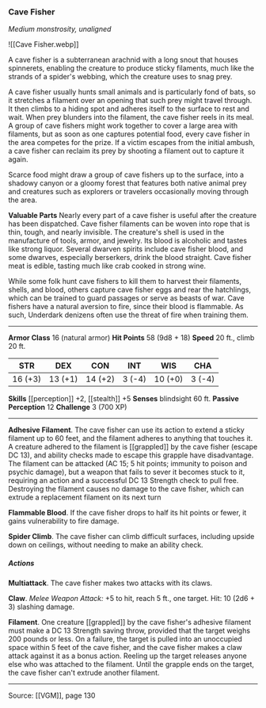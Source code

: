 ### Cave Fisher
_Medium monstrosity, unaligned_

![[Cave Fisher.webp]]

A cave fisher is a subterranean arachnid with a long snout that houses spinnerets, enabling the creature to produce sticky filaments, much like the strands of a spider's webbing, which the creature uses to snag prey.

A cave fisher usually hunts small animals and is particularly fond of bats, so it stretches a filament over an opening that such prey might travel through. It then climbs to a hiding spot and adheres itself to the surface to rest and wait. When prey blunders into the filament, the cave fisher reels in its meal. A group of cave fishers might work together to cover a large area with filaments, but as soon as one captures potential food, every cave fisher in the area competes for the prize. If a victim escapes from the initial ambush, a cave fisher can reclaim its prey by shooting a filament out to capture it again.

Scarce food might draw a group of cave fishers up to the surface, into a shadowy canyon or a gloomy forest that features both native animal prey and creatures such as explorers or travelers occasionally moving through the area.

**Valuable Parts** Nearly every part of a cave fisher is useful after the creature has been dispatched. Cave fisher filaments can be woven into rope that is thin, tough, and nearly invisible. The creature's shell is used in the manufacture of tools, armor, and jewelry. Its blood is alcoholic and tastes like strong liquor. Several dwarven spirits include cave fisher blood, and some dwarves, especially berserkers, drink the blood straight. Cave fisher meat is edible, tasting much like crab cooked in strong wine.

While some folk hunt cave fishers to kill them to harvest their filaments, shells, and blood, others capture cave fisher eggs and rear the hatchlings, which can be trained to guard passages or serve as beasts of war. Cave fishers have a natural aversion to fire, since their blood is flammable. As such, Underdark denizens often use the threat of fire when training them.




---

**Armor Class** 16 (natural armor)
**Hit Points** 58 (9d8 + 18)
**Speed** 20 ft., climb 20 ft.

| STR     | DEX     | CON     | INT     | WIS     | CHA     |
|---------|---------|---------|---------|---------|---------|
| 16 (+3) | 13 (+1) | 14 (+2) | 3 (-4) | 10 (+0) | 3 (-4) |

**Skills** [[perception]] +2, [[stealth]] +5
**Senses** blindsight 60 ft.
**Passive Perception** 12
**Challenge** 3 (700 XP)

---

**Adhesive Filament**. The cave fisher can use its action to extend a sticky filament up to 60 feet, and the filament adheres to anything that touches it. A creature adhered to the filament is [[grappled]] by the cave fisher (escape DC 13), and ability checks made to escape this grapple have disadvantage. The filament can be attacked (AC 15; 5 hit points; immunity to poison and psychic damage), but a weapon that fails to sever it becomes stuck to it, requiring an action and a successful DC 13 Strength check to pull free. Destroying the filament causes no damage to the cave fisher, which can extrude a replacement filament on its next turn

**Flammable Blood**. If the cave fisher drops to half its hit points or fewer, it gains vulnerability to fire damage.

**Spider Climb**. The cave fisher can climb difficult surfaces, including upside down on ceilings, without needing to make an ability check.

##### Actions
**Multiattack**. The cave fisher makes two attacks with its claws.

**Claw**. _Melee Weapon Attack:_ +5 to hit, reach 5 ft., one target. Hit: 10 (2d6 + 3) slashing damage.

**Filament**. One creature [[grappled]] by the cave fisher's adhesive filament must make a DC 13 Strength saving throw, provided that the target weighs 200 pounds or less. On a failure, the target is pulled into an unoccupied space within 5 feet of the cave fisher, and the cave fisher makes a claw attack against it as a bonus action. Reeling up the target releases anyone else who was attached to the filament. Until the grapple ends on the target, the cave fisher can't extrude another filament.


---

Source: [[VGM]], page 130